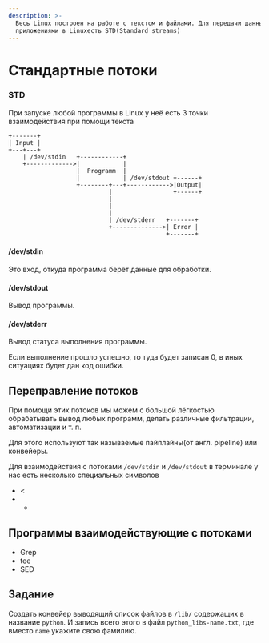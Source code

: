 ```yaml
---
description: >-
  Весь Linux построен на работе с текстом и файлами. Для передачи данных между
  приложениями в Linuxесть STD(Standard streams)
---
```


# Стандартные потоки

### STD

При запуске любой программы в Linux у неё есть 3 точки взаимодействия при помощи текста

```
+-------+
| Input |
+---+---+
    | /dev/stdin   +------------+
    +------------->|            |
                   |  Programm  |
                   |            | /dev/stdout +------+
                   +--------+---+------------>|Output|
                            |                 +------+
                            |
                            |
                            |
                            | /dev/stderr   +-------+
                            +-------------->| Error |
                                            +-------+
```

#### /dev/stdin

Это вход, откуда программа берёт данные для обработки.

#### /dev/stdout

Вывод программы.

#### /dev/stderr

Вывод статуса выполнения программы.

Если выполнение прошло успешно, то туда будет записан 0, в иных ситуациях будет дан код ошибки.



## Переправление потоков

При помощи этих потоков мы можем с большой лёгкостью обрабатывать вывод любых программ, делать различные фильтрации, автоматизации и т. п.

Для этого используют так называемые пайплайны(от англ. pipeline) или конвейеры.

Для взаимодействия с потоками `/dev/stdin` и `/dev/stdout` в терминале у нас есть несколько специальных символов

* <
*
  *

## Программы взаимодействующие с потоками

* Grep
* tee
* SED

## Задание

Создать конвейер выводящий список файлов в `/lib/` содержащих в название `python`. И запись всего этого в файл `python_libs-name.txt`, где вместо `name` укажите свою фамилию.
